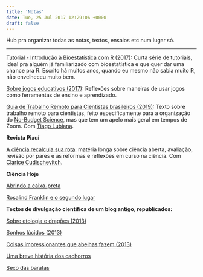 ```yaml
---
title: 'Notas'
date: Tue, 25 Jul 2017 12:29:06 +0000
draft: false
---
```


Hub pra organizar todas as notas, textos, ensaios etc num lugar só.

* * *

[Tutorial - Introdução à Bioestatística com R (2017):](/ensino/tutoriais-bioestatistica/bioestatistica1) Curta série de tutoriais, ideal pra alguém já familiarizado com bioestatística e que quer dar uma chance pra R. Escrito há muitos anos, quando eu mesmo não sabia muito R, não envelheceu muito bem.

[Sobre jogos educativos (2017)](/jogos-informativos/sobre-jogos-educativos/): Reflexões sobre maneiras de usar jogos como ferramentas de ensino e aprendizado.

[Guia de Trabalho Remoto para Cientistas brasileiros (2019)](https://no-budget-science.github.io/trabalho-remoto.html): Texto sobre trabalho remoto para cientistas, feito especificamente para a organização do [No-Budget Science](https://no-budget-science.github.io/), mas que tem um apelo mais geral em tempos de Zoom. Com [Tiago Lubiana](https://twitter.com/lubianat).

**Revista Piauí**

[A ciência recalcula sua rota](https://piaui.folha.uol.com.br/materia/ciencia-recalcula-sua-rota/): matéria longa sobre ciência aberta, avaliação, revisão por pares e as reformas e reflexões em curso na ciência. Com [Clarice Cudischevitch](https://br.linkedin.com/in/clarice-cudischevitch-75a0a090).

**Ciência Hoje**

[Abrindo a caixa-preta](https://cienciahoje.org.br/artigo/abrindo-a-caixa-preta/)  

[Rosalind Franklin e o segundo lugar](https://cienciahoje.org.br/artigo/os-creditos-da-descoberta-da-estrutura-do-dna-sao-tao-confusos-quanto-as-relacoes-interpessoais-dos-envolvidos/)

**Textos de divulgação científica de um blog antigo, republicados:**

[Sobre etologia e dragões (2013)](/divulgacao/sobre-etologia-e-dragoes/)

[Sonhos lúcidos (2013)](/divulgacao/sonhos-lucidos/)

[Coisas impressionantes que abelhas fazem (2013)](/divulgacao/coisas-impressionantes-que-abelhas-fazem/)

[Uma breve história dos cachorros](/divulgacao/breve-historia-cachorros)

[Sexo das baratas](/divulgacao/sexo-baratas)